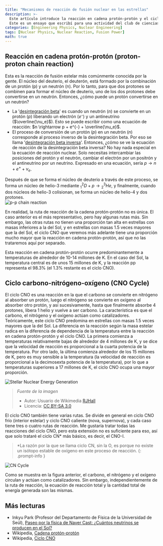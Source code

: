 ```yaml
---
title: "Mecanismos de reacción de fusión nuclear en las estrellas"
description: >-
  Este artículo introduce la reacción en cadena protón-protón y el ciclo carbono-nitrógeno-oxígeno (CNO), que son reacciones de fusión nuclear que ocurren en el núcleo de las estrellas.
  Este es un ensayo que escribí para una actividad del club de ciencias cuando estaba en el primer año de la escuela secundaria. Está escrito en un estilo coloquial y la descripción del contenido puede ser deficiente o parcialmente inexacta, pero lo subo tal como estaba originalmente con fines de archivo.
categories: [Engineering Physics, Nuclear Engineering]
tags: [Nuclear Physics, Nuclear Reaction, Fusion Power]
math: true
---
```


## Reacción en cadena protón-protón (proton-proton chain reaction)
Esta es la reacción de fusión estelar más comúnmente conocida por la gente. El núcleo del deuterio, el deuterón, está formado por la combinación de un protón (p) y un neutrón (n). Por lo tanto, para que dos protones se combinen para formar el núcleo de deuterio, uno de los dos protones debe convertirse en un neutrón. Entonces, ¿cómo puede un protón convertirse en un neutrón?

- La '[desintegración beta](/posts/Nuclear-Stability-and-Radioactive-Decay/#desintegración-beta-negativa-beta--decay)' es cuando un neutrón ($n$) se convierte en un protón ($p$) liberando un electrón ($e⁻$) y un antineutrino ($\overline{\nu_e}$). Esto se puede escribir como una ecuación de reacción: $n \rightarrow p + e^{-} + \overline{\nu_e}$.
- El proceso de conversión de un protón ($p$) en un neutrón ($n$) corresponde al proceso inverso de la desintegración beta. Por eso se llama '[desintegración beta inversa](/posts/Nuclear-Stability-and-Radioactive-Decay/#desintegración-beta-positiva-beta-decay)'. Entonces, ¿cómo se ve la ecuación de reacción de la desintegración beta inversa? No hay nada especial en la ecuación de reacción nuclear. Solo necesitas intercambiar las posiciones del protón y el neutrón, cambiar el electrón por un positrón y el antineutrino por un neutrino. Expresado en una ecuación, sería $p \rightarrow n + e^{+} + \nu_e$.

Después de que se forma el núcleo de deuterio a través de este proceso, se forma un núcleo de helio-3 mediante $^2_1D + p \rightarrow {^3_2He}$, y finalmente, cuando dos núcleos de helio-3 colisionan, se forma un núcleo de helio-4 y dos protones.  
![p-p chain reaction](https://upload.wikimedia.org/wikipedia/commons/8/85/Fusion_in_the_Sun.svg)

En realidad, la ruta de reacción de la cadena protón-protón no es única. El caso anterior es el más representativo, pero hay algunas rutas más. Sin embargo, las otras rutas no tienen una proporción tan alta en estrellas con masas inferiores a la del Sol, y en estrellas con masas 1.5 veces mayores que la del Sol, el ciclo CNO que veremos más adelante tiene una proporción mucho mayor que la reacción en cadena protón-protón, así que no las trataremos aquí por separado.

Esta reacción en cadena protón-protón ocurre predominantemente a temperaturas de alrededor de 10-14 millones de K. En el caso del Sol, la temperatura central es de unos 15 millones de K, y la reacción pp representa el 98.3% (el 1.3% restante es el ciclo CNO).

## Ciclo carbono-nitrógeno-oxígeno (CNO Cycle)
El ciclo CNO es una reacción en la que el carbono se convierte en nitrógeno al absorber un protón, luego el nitrógeno se convierte en oxígeno al absorber otro protón, y así sucesivamente, hasta que finalmente absorbe 4 protones, libera 1 helio y vuelve a ser carbono. La característica es que el carbono, el nitrógeno y el oxígeno actúan como catalizadores. Teóricamente, este ciclo CNO predomina en estrellas con masas 1.5 veces mayores que la del Sol. La diferencia en la reacción según la masa estelar radica en la diferencia de dependencia de la temperatura entre la reacción en cadena protón-protón y el ciclo CNO. La primera comienza a temperaturas relativamente bajas de alrededor de 4 millones de K, y se dice que la velocidad de reacción es proporcional a la cuarta potencia de la temperatura. Por otro lado, la última comienza alrededor de los 15 millones de K, pero es muy sensible a la temperatura (la velocidad de reacción es proporcional a la decimosexta potencia de la temperatura), por lo que a temperaturas superiores a 17 millones de K, el ciclo CNO ocupa una mayor proporción.

![Stellar Nuclear Energy Generation](https://upload.wikimedia.org/wikipedia/commons/5/5b/Nuclear_energy_generation.svg)
> *Fuente de la imagen*
> - Autor: Usuario de Wikimedia [RJHall](https://commons.wikimedia.org/wiki/User:RJHall)
> - Licencia: [CC BY-SA 3.0](https://creativecommons.org/licenses/by-sa/3.0/)

El ciclo CNO también tiene varias rutas. Se divide en general en ciclo CNO frío (interior estelar) y ciclo CNO caliente (nova, supernova), y cada caso tiene tres o cuatro rutas de reacción. Me gustaría tratar todas las reacciones del ciclo CNO, pero esta extensión no es suficiente para eso, así que solo trataré el ciclo CN* más básico, es decir, el CNO-I.

> *La razón por la que se llama ciclo CN, sin la O, es porque no existe un isótopo estable de oxígeno en este proceso de reacción.
{: .prompt-info }

![CN Cycle](https://upload.wikimedia.org/wikipedia/commons/2/21/CNO_Cycle.svg)

Como se muestra en la figura anterior, el carbono, el nitrógeno y el oxígeno circulan y actúan como catalizadores. Sin embargo, independientemente de la ruta de reacción, la ecuación de reacción total y la cantidad total de energía generada son las mismas.

## Más lecturas
- Inkyu Park (Profesor del Departamento de Física de la Universidad de Seúl), [Paseo por la física de Naver Cast: ¿Cuántos neutrinos se producen en el Sol?](https://terms.naver.com/entry.naver?docId=4125519&cid=58941&categoryId=58960)
- Wikipedia, [Cadena protón-protón](https://en.wikipedia.org/wiki/Proton%E2%80%93proton_chain)
- Wikipedia, [Ciclo CNO](https://en.wikipedia.org/wiki/CNO_cycle)
